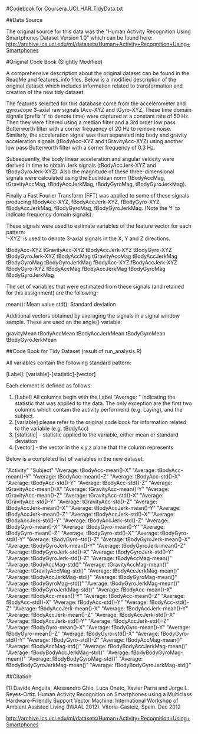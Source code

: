 #Codebook for Coursera_UCI_HAR_TidyData.txt

##Data Source

The original source for this data was the "Human Activity Recognition Using Smartphones Dataset Version 1.0" which can be found here: http://archive.ics.uci.edu/ml/datasets/Human+Activity+Recognition+Using+Smartphones

#Original Code Book (Slightly Modified)

A comprehensive description about the original dataset can be found in the ReadMe and features_info files. Below is a modified description of the original dataset which includes information related to transformation and creation of the new tidy dataset:

The features selected for this database come from the accelerometer and gyroscope 3-axial raw signals tAcc-XYZ and tGyro-XYZ. These time domain signals (prefix 't' to denote time) were captured at a constant rate of 50 Hz. Then they were filtered using a median filter and a 3rd order low pass Butterworth filter with a corner frequency of 20 Hz to remove noise. Similarly, the acceleration signal was then separated into body and gravity acceleration signals (tBodyAcc-XYZ and tGravityAcc-XYZ) using another low pass Butterworth filter with a corner frequency of 0.3 Hz. 

Subsequently, the body linear acceleration and angular velocity were derived in time to obtain Jerk signals (tBodyAccJerk-XYZ and tBodyGyroJerk-XYZ). Also the magnitude of these three-dimensional signals were calculated using the Euclidean norm (tBodyAccMag, tGravityAccMag, tBodyAccJerkMag, tBodyGyroMag, tBodyGyroJerkMag). 

Finally a Fast Fourier Transform (FFT) was applied to some of these signals producing fBodyAcc-XYZ, fBodyAccJerk-XYZ, fBodyGyro-XYZ, fBodyAccJerkMag, fBodyGyroMag, fBodyGyroJerkMag. (Note the 'f' to indicate frequency domain signals). 

These signals were used to estimate variables of the feature vector for each pattern:  
'-XYZ' is used to denote 3-axial signals in the X, Y and Z directions.

tBodyAcc-XYZ
tGravityAcc-XYZ
tBodyAccJerk-XYZ
tBodyGyro-XYZ
tBodyGyroJerk-XYZ
tBodyAccMag
tGravityAccMag
tBodyAccJerkMag
tBodyGyroMag
tBodyGyroJerkMag
fBodyAcc-XYZ
fBodyAccJerk-XYZ
fBodyGyro-XYZ
fBodyAccMag
fBodyAccJerkMag
fBodyGyroMag
fBodyGyroJerkMag

The set of variables that were estimated from these signals (and retained for this assignment) are the following:

mean(): Mean value
std(): Standard deviation

Additional vectors obtained by averaging the signals in a signal window sample. These are used on the angle() variable:

gravityMean
tBodyAccMean
tBodyAccJerkMean
tBodyGyroMean
tBodyGyroJerkMean

##Code Book for Tidy Dataset (result of run_analysis.R)

All variables contain the following standard pattern:

[Label]: [variable]-[statistic]-[vector] <br>

Each element is defined as follows:

1) [Label] All columns begin with the Label "Average: " indicating the statistic that was applied to the data. The only exception are the first two columns which contain the activity performend (e.g. Laying), and the subject.<br>
2) [variable] please refer to the original code book for information related to the variable (e.g. tBodyAcc) <br>
3) [statistic] - statistic applied to the variable, either mean or standard deviation <br>
4) [vector] - the vector in the x,y,z plane that the column represents <br>

Below is a completed list of variables in the new dataset:

"Activity" "Subject" "Average:  tBodyAcc-mean()-X" "Average:  tBodyAcc-mean()-Y" "Average:  tBodyAcc-mean()-Z" "Average:  tBodyAcc-std()-X" "Average:  tBodyAcc-std()-Y" "Average:  tBodyAcc-std()-Z" "Average:  tGravityAcc-mean()-X" "Average:  tGravityAcc-mean()-Y" "Average:  tGravityAcc-mean()-Z" "Average:  tGravityAcc-std()-X" "Average:  tGravityAcc-std()-Y" "Average:  tGravityAcc-std()-Z" "Average:  tBodyAccJerk-mean()-X" "Average:  tBodyAccJerk-mean()-Y" "Average:  tBodyAccJerk-mean()-Z" "Average:  tBodyAccJerk-std()-X" "Average:  tBodyAccJerk-std()-Y" "Average:  tBodyAccJerk-std()-Z" "Average:  tBodyGyro-mean()-X" "Average:  tBodyGyro-mean()-Y" "Average:  tBodyGyro-mean()-Z" "Average:  tBodyGyro-std()-X" "Average:  tBodyGyro-std()-Y" "Average:  tBodyGyro-std()-Z" "Average:  tBodyGyroJerk-mean()-X" "Average:  tBodyGyroJerk-mean()-Y" "Average:  tBodyGyroJerk-mean()-Z" "Average:  tBodyGyroJerk-std()-X" "Average:  tBodyGyroJerk-std()-Y" "Average:  tBodyGyroJerk-std()-Z" "Average:  tBodyAccMag-mean()" "Average:  tBodyAccMag-std()" "Average:  tGravityAccMag-mean()" "Average:  tGravityAccMag-std()" "Average:  tBodyAccJerkMag-mean()" "Average:  tBodyAccJerkMag-std()" "Average:  tBodyGyroMag-mean()" "Average:  tBodyGyroMag-std()" "Average:  tBodyGyroJerkMag-mean()" "Average:  tBodyGyroJerkMag-std()" "Average:  fBodyAcc-mean()-X" "Average:  fBodyAcc-mean()-Y" "Average:  fBodyAcc-mean()-Z" "Average:  fBodyAcc-std()-X" "Average:  fBodyAcc-std()-Y" "Average:  fBodyAcc-std()-Z" "Average:  fBodyAccJerk-mean()-X" "Average:  fBodyAccJerk-mean()-Y" "Average:  fBodyAccJerk-mean()-Z" "Average:  fBodyAccJerk-std()-X" "Average:  fBodyAccJerk-std()-Y" "Average:  fBodyAccJerk-std()-Z" "Average:  fBodyGyro-mean()-X" "Average:  fBodyGyro-mean()-Y" "Average:  fBodyGyro-mean()-Z" "Average:  fBodyGyro-std()-X" "Average:  fBodyGyro-std()-Y" "Average:  fBodyGyro-std()-Z" "Average:  fBodyAccMag-mean()" "Average:  fBodyAccMag-std()" "Average:  fBodyBodyAccJerkMag-mean()" "Average:  fBodyBodyAccJerkMag-std()" "Average:  fBodyBodyGyroMag-mean()" "Average:  fBodyBodyGyroMag-std()" "Average:  fBodyBodyGyroJerkMag-mean()" "Average:  fBodyBodyGyroJerkMag-std()"

##Citation

[1] Davide Anguita, Alessandro Ghio, Luca Oneto, Xavier Parra and Jorge L. Reyes-Ortiz. Human Activity Recognition on Smartphones using a Multiclass Hardware-Friendly Support Vector Machine. International Workshop of Ambient Assisted Living (IWAAL 2012). Vitoria-Gasteiz, Spain. Dec 2012

http://archive.ics.uci.edu/ml/datasets/Human+Activity+Recognition+Using+Smartphones